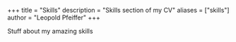 +++
title = "Skills"
description = "Skills section of my CV"
aliases = ["skills"]
author = "Leopold Pfeiffer"
+++

Stuff about my amazing skills
